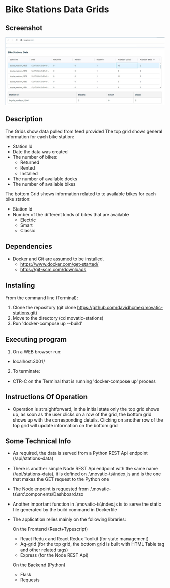 # Bike Stations Data Grids

## Screenshot
![Image](screenshot/screenshot.jpg)

## Description
The Grids show data pulled from feed provided
The top grid shows general information for each bike station:
* Station Id
* Date the data was created
* The number of bikes:
    * Returned
    * Rented
    * Installed
* The number of available docks
* The number of available bikes

The bottom Grid shows information related to te available bikes for each bike station:
* Station Id
* Number of the different kinds of bikes that are available
    * Electric
    * Smart
    * Classic

## Dependencies

* Docker and Git are assumed to be installed. 
    * https://www.docker.com/get-started/
    * https://git-scm.com/downloads

## Installing

From the command line (Terminal):
1. Clone the repository (git clone https://github.com/davidhcmex/movatic-stations.git)
1. Move to the directory (cd movatic-stations)
2. Run 'docker-compose up --build'

## Executing program

1. On a WEB browser run:
* localhost:3001/

2. To terminate:
* CTR-C on the Terminal that is running 'docker-compose up' process

## Instructions Of Operation
* Operation is straightforward, in the initial state only the top grid shows up, as soon as the user clicks on a row of the grid,
the bottom grid shows up with the corresponding details. Clicking on another row of the top grid will
update information on the bottom grid

## Some Technical Info
* As required, the data is served from a Python REST Api endpoint (/api/stations-data)
* There is another simple Node REST Api endpoint with the same name (/api/stations-data), it is
defined on .\movatic-ts\index.js and is the one that makes the GET request to the Python one
* The Node enpoint is requested from .\movatic-ts\src\components\Dashboard.tsx
* Another important function in .\movatic-ts\index.js is to serve the static file generated by the
build command in Dockerfile
* The application relies mainly on the following libraries:

    On the Frontend (React+Typescript)
    * React Redux and React Redux Toolkit (for state management)
    * Ag-grid (for the top grid, the bottom grid is built with HTML Table tag and other related tags)
    * Express (for the Node REST Api)

    On the Backend (Python)
    * Flask
    * Requests

